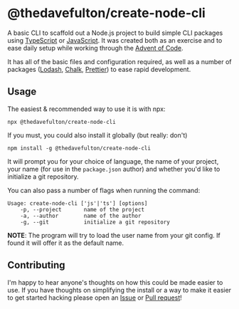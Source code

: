 # @thedavefulton/create-node-cli

A basic CLI to scaffold out a Node.js project to build simple CLI packages using [TypeScript](https://www.typescriptlang.org/docs/handbook/intro.html) or [JavaScript](https://developer.mozilla.org/en-US/docs/Web/JavaScript). It was created both as an exercise and to ease daily setup while working through the [Advent of Code](https://adventofcode.com).

It has all of the basic files and configuration required, as well as a number of packages ([Lodash](https://lodash.com/docs/4.17.15), [Chalk](https://github.com/chalk/chalk), [Prettier](https://prettier.io/docs/en/index.html)) to ease rapid development.

## Usage

The easiest & recommended way to use it is with npx:

```
npx @thedavefulton/create-node-cli
```

If you must, you could also install it globally (but really: don't)

```
npm install -g @thedavefulton/create-node-cli
```

It will prompt you for your choice of language, the name of your project, your name (for use in the `package.json` author) and whether you'd like to initialize a git repository.

You can also pass a number of flags when running the command:

```
Usage: create-node-cli ['js'|'ts'] [options]
    -p, --project       name of the project
    -a, --author        name of the author
    -g, --git           initialize a git repository
```

**NOTE**: The program will try to load the user name from your git config. If found it will offer it as the default name.

## Contributing

I'm happy to hear anyone's thoughts on how this could be made easier to use. If you have thoughts on simplifying the install or a way to make it easier to get started hacking please open an [Issue](https://github.com/thedavefulton/create-node-cli/issues) or [Pull request](https://github.com/thedavefulton/create-node-cli/pulls)!
